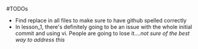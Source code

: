#TODOs

- Find replace in all files to make sure to have github spelled correctly
- In lesson_1, there's definitely going to be an issue with the whole initial commit and using vi. People are going to lose it....*not sure of the best way to address this*